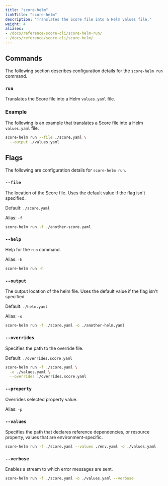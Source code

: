 ```yaml
---
title: "score-helm"
linkTitle: "score-helm"
description: "Translates the Score file into a Helm values file."
weight: 4
aliases:
- /docs/reference/score-cli/score-helm-run/
- /docs/reference/score-cli/score-helm/
---
```


## Commands

The following section describes configuration details for the `score-helm run` command.

### `run`

Translates the Score file into a Helm `values.yaml` file.

### Example

The following is an example that translates a Score file into a Helm `values.yaml` file.

```bash
score-helm run --file ./score.yaml \
  --output ./values.yaml
```

## Flags

The following are configuration details for `score-helm run`.

### `--file`

The location of the Score file.
Uses the default value if the flag isn't specified.

Default: `./score.yaml`

Alias: `-f`

```bash
score-helm run -f ./another-score.yaml
```

### `--help`

Help for the `run` command.

Alias: `-h`

```bash
score-helm run -h
```

### `--output`

The output location of the helm file.
Uses the default value if the flag isn't specified.

Default: `./helm.yaml`

Alias: `-o`

```bash
score-helm run -f ./score.yaml -o ./another-helm.yaml
```

### `--overrides`

Specifies the path to the override file.

Default: `./overrides.score.yaml`

```bash
score-helm run -f ./score.yaml \
  -o ./values.yaml \
  --overrides ./overrides.score.yaml
```

### `--property`

Overrides selected property value.

Alias: `-p`

### `--values`

Specifies the path that declares reference dependencies, or resource property, values that are environment-specific.

```bash
score-helm run -f ./score.yaml --values ./env.yaml -o ./values.yaml
```

### `--verbose`

Enables a stream to which error messages are sent.

```bash
score-helm run -f ./score.yaml -o ./values.yaml --verbose
```
